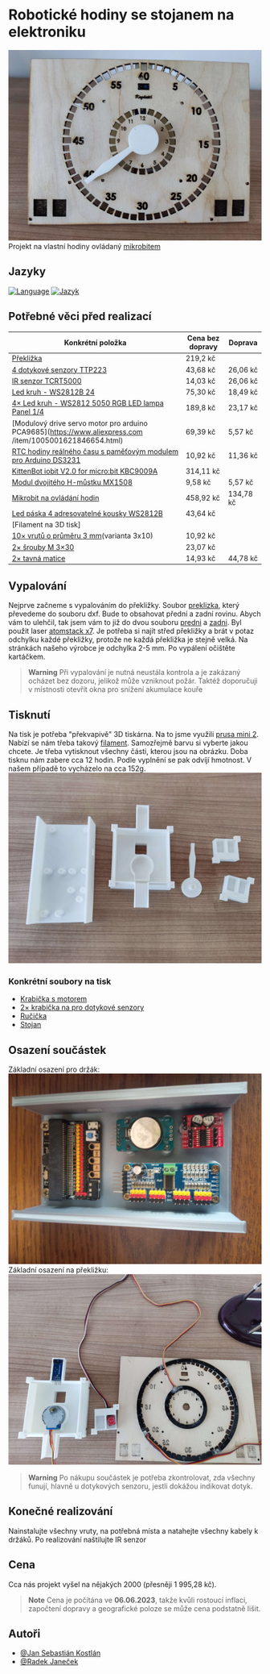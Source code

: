# Robotické hodiny se stojanem na elektroniku
![App Screenshot](images/hodiny.jpg)
Projekt na vlastní hodiny ovládaný [mikrobitem](https://microbit.org/)

## Jazyky
[![Language](https://img.shields.io/badge/Language-English-blue)](./README.md) [![Jazyk](https://img.shields.io/badge/Jazyk-Čeština-blue)](./README.cs.md)

## Potřebné věci před realizací
| Konkrétní položka  | Cena bez dopravy | Doprava |
| ------------- | ------------- | ------------- |
| [Překližka](https://www.cistedrevo.cz/dreveny-tacek-z-preklizky/)  | 219,2 kč |
| [4 dotykové senzory TTP223](https://aliexpress.com/item/32896003343.html) | 43,68 kč | 26,06 kč |
| [IR senzor TCRT5000](https://www.aliexpress.com/item/1005004150580253.html) | 14,03 kč | 26,06 kč |
| [Led kruh - WS2812B 24](https://www.aliexpress.com/item/4000183166176.html) | 75,30 kč |18,49 kč |
| [4× Led kruh - WS2812 5050 RGB LED lampa Panel 1/4](https://www.aliexpress.com/item/1005005161775410.html) | 189,8 kč | 23,17 kč |
| [Modulový drive servo motor pro arduino PCA9685](https://www.aliexpress.com /item/1005001621846654.html) | 69,39 kč | 5,57 kč |
| [RTC hodiny reálného času s paměťovým modulem pro Arduino DS3231](https://www.aliexpress.com/item/32822420722.html) | 10,92 kč | 11,36 kč |
| [KittenBot iobit V2.0 for micro:bit KBC9009A](https://www.aliexpress.com/item/32890235581.html) | 314,11 kč |
| [Modul dvojitého H-můstku MX1508](https://www.aliexpress.com/item/1005001636421978.html) | 9,58 kč | 5,57 kč |
| [Mikrobit na ovládání hodin](https://www.aliexpress.com/item/1005005647468917.html) | 458,92 kč | 134,78 kč |
| [Led páska 4 adresovatelné kousky WS2812B](https://www.aliexpress.com/item/4001322411818.html) | 43,64 kč |
| [Filament na 3D tisk]
| [10× vrutů o průměru 3 mm](https://www.aliexpress.com/item/10000094157430.html)(varianta 3x10) | 10,92 kč |
| [2× šrouby M 3×30](https://aliexpress.com/item/1005005469426695.html) | 23,07 kč | 
| [2× tavná matice](https://aliexpress.com/item/1005003582355741.html) | 14,93 kč | 44,78 kč |

## Vypalování
Nejprve začneme s vypalováním do překližky. Soubor [preklizka](preklizka.sldprt), který převedeme do souboru dxf. Bude to obsahovat přední a zadní rovinu. Abych vám to ulehčil, tak jsem vám to již do dvou souboru [predni](Vypalovani/preklizkapredni123.DXF) a [zadni](Vypalovani/preklizkazadni123.dxf). Byl použit laser [atomstack x7](https://www.atomstack.eu/products/atomstack-x7-pro-50w-laser-engraver-and-cutter). Je potřeba si najít střed překližky a brát v potaz odchylku každé překližky, protože ne každá překližka je stejně velká. Na stránkách našeho výrobce je odchylka 2-5 mm. Po vypálení očištěte kartáčkem.
> **Warning**
> Při vypalování je nutná neustála kontrola a je zakázaný ocházet bez dozoru, jelikož může vzniknout požár. Taktéž doporučuji v místnosti otevřít okna pro snížení akumulace kouře

## Tisknutí
Na tisk je potřeba "překvapivě" 3D tiskárna. Na to jsme využili [prusa mini 2](https://www.prusa3d.com/cs/produkt/stavebnice-3d-tiskarny-original-prusa-mini-2/). Nabízí se nám třeba takový [filament](https://www.alza.cz/gembird-filament-pla-cerna-d4481219.htm). Samozřejmě barvu si vyberte jakou chcete. Je třeba vytisknout všechny části, kterou jsou na obrázku. Doba tisknu nám zabere cca 12 hodin. Podle vyplnění se pak odvíjí hmotnost. V našem případě to vycházelo na cca 152g.
![App Screenshot](images/PlastoveCasti.jpg)

### Konkrétní soubory na tisk
- [Krabička s motorem](ModelsSolidWorks/EngineBox.SLDPRT)
- [2× krabička na pro dotykové senzory](ModelsSolidWorks/BoxForTouchSensors.SLDPRT)
- [Ručička](ModelsSolidWorks/HourHand.SLDPRT)
- [Stojan](ModelsSolidWorks/Stand.SLDPRT)

## Osazení součástek
Základní osazení pro držák:
![App Screenshot](images/MainComponents.jpg)
Základní osazení na překližku:
![App Screenshot](images/SoucastkyNaPreklizku.jpg)
> **Warning**
> Po nákupu součástek je potřeba zkontrolovat, zda všechny funují, hlavně u dotykových senzoru, jestli dokážou indikovat dotyk.

## Konečné realizování
Nainstalujte všechny vruty, na potřebná místa a natahejte všechny kabely k držáků. Po realizování naštilujte IR senzor
## Cena
Cca nás projekt vyšel na nějakých 2000 (přesněji 1 995,28 kč).
> **Note**
> Cena je počítána ve **06.06.2023**, takže kvůli rostoucí inflaci, započtení dopravy a geografické poloze se může cena podstatně lišit.
## Autoři

- [@Jan Sebastián Kostlán](https://www.github.com/kostlanovec)
- [@Radek Janeček](https://www.github.com/RadekJanecek)
